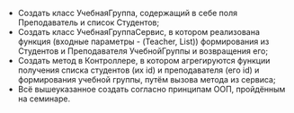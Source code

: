 - Создать класс УчебнаяГруппа, содержащий в себе поля Преподаватель и список Студентов;
- Создать класс УчебнаяГруппаСервис, в котором реализована функция
(входные параметры - (Teacher, List<Strudent>)) формирования из Студентов 
и Преподавателя УчебнойГруппы и возвращения его;
- Создать метод в Контроллере, в котором агрегируются функции получения
списка студентов (их id) и преподавателя (его id)
и формирования учебной группы, путём вызова метода из сервиса;
- Всё вышеуказанное создать согласно принципам ООП, пройдённым на семинаре.